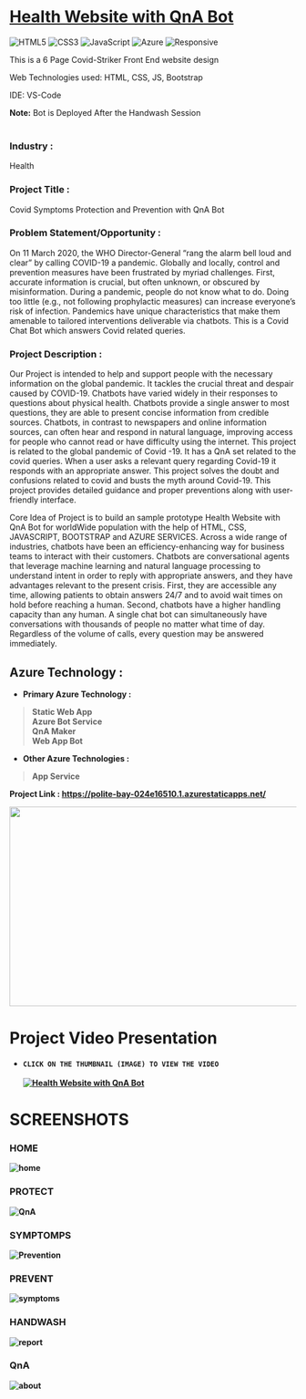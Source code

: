
# <a href="https://polite-bay-024e16510.1.azurestaticapps.net/">Health Website with QnA Bot</a>

![HTML5](https://img.shields.io/badge/html5-%23E34F26.svg?style=for-the-badge&logo=html5&logoColor=white)
![CSS3](https://img.shields.io/badge/css3-%231572B6.svg?style=for-the-badge&logo=css3&logoColor=white)
![JavaScript](https://img.shields.io/badge/javascript-%23323330.svg?style=for-the-badge&logo=javascript&logoColor=%23F7DF1E)
![Azure](https://img.shields.io/badge/Microsoft_Azure-0089D6?style=for-the-badge&logo=microsoft-azure&logoColor=white)
![Responsive](https://img.shields.io/badge/Responsive-100%25-red)

This is a 6 Page Covid-Striker Front End website design

Web Technologies used: HTML, CSS, JS, Bootstrap

IDE: VS-Code

<b>Note:</b> Bot is Deployed After the Handwash Session
<br><br>

### Industry :
Health


### Project Title :
Covid Symptoms Protection and Prevention with QnA Bot


### Problem Statement/Opportunity :
On 11 March 2020, the WHO Director-General “rang the alarm bell loud and clear” by calling COVID-19 a pandemic. Globally and locally, control and prevention measures have been frustrated by myriad challenges. First, accurate information is crucial, but often unknown, or obscured by misinformation. During a pandemic, people do not know what to do. Doing too little (e.g., not following prophylactic measures) can increase everyone’s risk of infection. Pandemics have unique characteristics that make them amenable to tailored interventions deliverable via chatbots. This is a Covid Chat Bot which answers Covid related queries.

### Project Description :
Our Project is intended to help and support people with the necessary information on the global pandemic. It tackles the crucial threat and despair caused by COVID-19. Chatbots have varied widely in their responses to questions about physical health. Chatbots provide a single answer to most questions, they are able to present concise information from credible sources. Chatbots, in contrast to newspapers and online information sources, can often hear and respond in natural language, improving access for people who cannot read or have difficulty using the internet. This project is related to the global pandemic of Covid -19. It has a QnA set related to the covid queries. When a user asks a relevant query regarding Covid-19 it responds with an appropriate answer. This project solves the doubt and confusions related to covid and busts the myth around Covid-19. This project provides detailed guidance and proper preventions along with user-friendly interface. 

Core Idea of Project is to build an sample prototype Health Website with QnA Bot for worldWide population with the help of HTML, CSS, JAVASCRIPT, BOOTSTRAP and AZURE SERVICES. Across a wide range of industries, chatbots have been an efficiency-enhancing way for business teams to interact with their customers. Chatbots are conversational agents that leverage machine learning and natural language processing to understand intent in order to reply with appropriate answers, and they have advantages relevant to the present crisis. First, they are accessible any time, allowing patients to obtain answers 24/7 and to avoid wait times on hold before reaching a human. Second, chatbots have a higher handling capacity than any human. A single chat bot can simultaneously have conversations with thousands of people no matter what time of day. Regardless of the volume of calls, every question may be answered immediately.


## Azure Technology :

- <b>Primary Azure Technology :<b><br>
>Static Web App<br>
 >Azure Bot Service<br>
 >QnA Maker<br>
>Web App Bot<br>


- Other Azure Technologies :<br>
>App Service<br>

<b>Project Link : </b>https://polite-bay-024e16510.1.azurestaticapps.net/

<a href="https://futurereadytalent.in/"><p align= "center"><img src="https://github.com/Sk183v2/covidproject/blob/master/images/WhatsApp%20Image%202022-05-12%20at%207.37.32%20PM.jpeg" width="700" height= "350"></p></a>  

# Project Video Presentation

- `CLICK ON THE THUMBNAIL (IMAGE) TO VIEW THE VIDEO` <br><br>
[![Health Website with QnA Bot](https://img.youtube.com/vi/pLpV1dkc97o/0.jpg)](https://www.youtube.com/watch?v=pLpV1dkc97o) <br>
 
 # SCREENSHOTS

### HOME

![home](https://github.com/Sk183v2/covidproject/blob/master/images/Untitled.png)

### PROTECT

![QnA](https://github.com/Sk183v2/covidproject/blob/master/images/Untitled1.png)

### SYMPTOMPS

![Prevention](https://github.com/Sk183v2/covidproject/blob/master/images/Untitled2.png)

### PREVENT

![symptoms](https://github.com/Sk183v2/covidproject/blob/master/images/Untitled3.png)

### HANDWASH

![report](https://github.com/Sk183v2/covidproject/blob/master/images/Untitled4.png)

### QnA

![about](https://github.com/Sk183v2/covidproject/blob/master/images/Untitled5.png)
 
